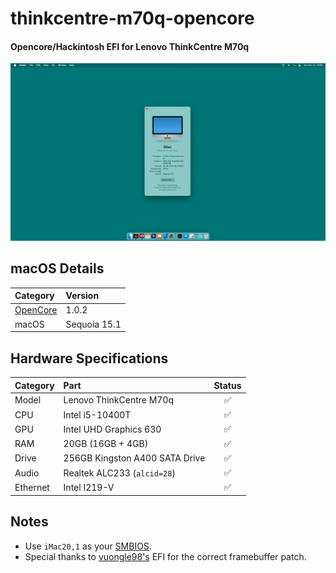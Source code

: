 # thinkcentre-m70q-opencore
#### Opencore/Hackintosh EFI for Lenovo ThinkCentre M70q

![Hackintosh Screenshot](images/screenshot.png)

## macOS Details
Category | Version
:- | :-
[OpenCore](https://github.com/acidanthera/OpenCorePkg) | 1.0.2
macOS | Sequoia 15.1

## Hardware Specifications
Category | Part | Status
:- | :- | :-:
Model | Lenovo ThinkCentre M70q | ✅
CPU | Intel i5-10400T | ✅
GPU | Intel UHD Graphics 630 | ✅
RAM | 20GB (16GB + 4GB) | ✅
Drive | 256GB Kingston A400 SATA Drive | ✅
Audio | Realtek ALC233 (`alcid=28`) | ✅
Ethernet | Intel I219-V | ✅

## Notes
- Use `iMac20,1` as your [SMBIOS](https;//github.com/corpnewt/GenSMBIOS).
- Special thanks to [vuongle98's](https://github.com/vuongle98/hackintosh-lenovo-m70q) EFI for the correct framebuffer patch.
